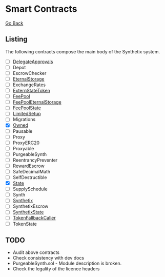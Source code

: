 # Smart Contracts

[Go Back](map.md)

## Listing

The following contracts compose the main body of the Synthetix system.

* [ ] [DelegateApprovals](contracts/DelegateApprovals.md)
* [ ] Depot
* [ ] EscrowChecker
* [ ] [EternalStorage](contracts/EternalStorage.md)
* [ ] ExchangeRates
* [ ] [ExternStateToken](contracts/ExternStateToken.md)
* [ ] [FeePool](contracts/FeePool.md)
* [ ] [FeePoolEternalStorage](contracts/FeePoolEternalStorage.md)
* [ ] [FeePoolState](contracts/FeePoolState.md)
* [ ] [LimitedSetup](contracts/LimitedSetup.md)
* [ ] Migrations
* [x] [Owned](contracts/Owned.md)
* [ ] Pausable
* [ ] Proxy
* [ ] ProxyERC20
* [ ] Proxyable
* [ ] PurgeableSynth
* [ ] ReentrancyPreventer
* [ ] RewardEscrow
* [ ] SafeDecimalMath
* [ ] SelfDestructible
* [x] [State](contracts/State.md)
* [ ] SupplySchedule
* [ ] Synth
* [ ] [Synthetix](contracts/Synthetix.md)
* [ ] SynthetixEscrow
* [ ] [SynthetixState](contracts/SynthetixState.md)
* [ ] [TokenFallbackCaller](contracts/TokenFallbackCaller.md)
* [ ] TokenState

## TODO

* Audit above contracts
* Check consistency with dev docs
* PurgeableSynth.sol - Module description is broken.
* Check the legality of the licence headers
